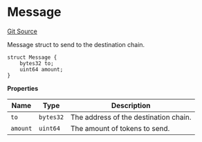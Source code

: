 # Message
[Git Source](https://dapp-devs.com/ssh://git@git.2222/lumos-labs/rusd/rusd-contracts/rusd-evm-contracts/blob/c89eeb1e740ab933cc296c4ed9d03110b942680f/src/interface/IDataTypes.sol)

Message struct to send to the destination chain.


```solidity
struct Message {
    bytes32 to;
    uint64 amount;
}
```

**Properties**

|Name|Type|Description|
|----|----|-----------|
|`to`|`bytes32`|The address of the destination chain.|
|`amount`|`uint64`|The amount of tokens to send.|

